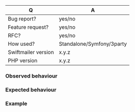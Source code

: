 <!-- Please fill in this template according to your issue. -->

| Q                   | A                         
|---------------------|---------------------------
| Bug report?         | yes/no                    
| Feature request?    | yes/no                    
| RFC?                | yes/no                    
| How used?           | Standalone/Symfony/3party 
| Swiftmailer version | x.y.z                     
| PHP version         | x.y.z                     

### Observed behaviour

<!-- What does the code do? -->

### Expected behaviour

<!-- What should the code do? -->

### Example

<!-- Example to reproduce the issue. -->
